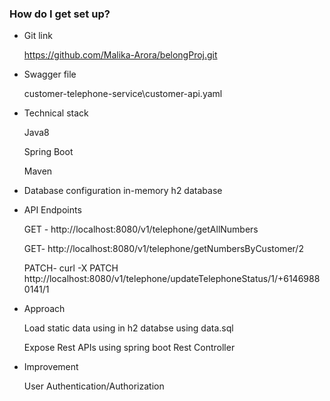 ### How do I get set up? ###
* Git link 

	 https://github.com/Malika-Arora/belongProj.git


* Swagger file

	customer-telephone-service\customer-api.yaml


* Technical stack 

	Java8
	
	Spring Boot
	
	Maven


* Database configuration 
	in-memory h2 database


* API Endpoints 


	GET - http://localhost:8080/v1/telephone/getAllNumbers
	
	GET- http://localhost:8080/v1/telephone/getNumbersByCustomer/2
	
	PATCH- curl -X PATCH http://localhost:8080/v1/telephone/updateTelephoneStatus/1/+61469880141/1
	
	
* Approach


	Load static data using in h2 databse using data.sql 
	
	Expose Rest APIs using spring boot Rest Controller


* Improvement


	User Authentication/Authorization

